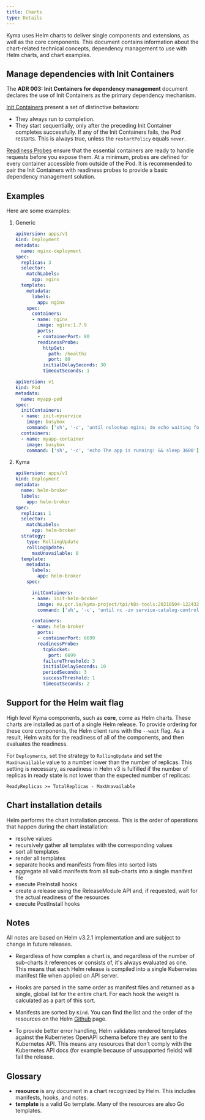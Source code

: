 ```yaml
---
title: Charts
type: Details
---
```


Kyma uses Helm charts to deliver single components and extensions, as well as the core components. This document contains information about the chart-related technical concepts, dependency management to use with Helm charts, and chart examples.

## Manage dependencies with Init Containers

The **ADR 003: Init Containers for dependency management** document declares the use of Init Containers as the primary dependency mechanism.

[Init Containers](https://kubernetes.io/docs/concepts/workloads/pods/init-containers/) present a set of distinctive behaviors:

* They always run to completion.
* They start sequentially, only after the preceding Init Container completes successfully.
  If any of the Init Containers fails, the Pod restarts. This is always true, unless the `restartPolicy` equals `never`.

[Readiness Probes](https://kubernetes.io/docs/concepts/workloads/pods/pod-lifecycle/#container-probes) ensure that the essential containers are ready to handle requests before you expose them. At a minimum, probes are defined for every container accessible from outside of the Pod. It is recommended to pair the Init Containers with readiness probes to provide a basic dependency management solution.

## Examples

Here are some examples:

1. Generic

   ```yaml
   apiVersion: apps/v1
   kind: Deployment
   metadata:
     name: nginx-deployment
   spec:
     replicas: 3
     selector:
       matchLabels:
         app: nginx
     template:
       metadata:
         labels:
           app: nginx
       spec:
         containers:
         - name: nginx
           image: nginx:1.7.9
           ports:
           - containerPort: 80
           readinessProbe:
             httpGet:
               path: /healthz
               port: 80
             initialDelaySeconds: 30
             timeoutSeconds: 1
   ```

   ```yaml
   apiVersion: v1
   kind: Pod
   metadata:
     name: myapp-pod
   spec:
     initContainers:
     - name: init-myservice
       image: busybox
       command: ['sh', '-c', 'until nslookup nginx; do echo waiting for nginx; sleep 2; done;']
     containers:
     - name: myapp-container
       image: busybox
       command: ['sh', '-c', 'echo The app is running! && sleep 3600']
   ```

2. Kyma

   ```yaml
   apiVersion: apps/v1
   kind: Deployment
   metadata:
     name: helm-broker
     labels:
       app: helm-broker
   spec:
     replicas: 1
     selector:
       matchLabels:
         app: helm-broker
     strategy:
       type: RollingUpdate
       rollingUpdate:
         maxUnavailable: 0
     template:
       metadata:
         labels:
           app: helm-broker
       spec:

         initContainers:
         - name: init-helm-broker
           image: eu.gcr.io/kyma-project/tpi/k8s-tools:20210504-12243229
           command: ['sh', '-c', 'until nc -zv service-catalog-controller-manager.kyma-system.svc.cluster.local 8080; do echo waiting for etcd service; sleep 2; done;']

         containers:
         - name: helm-broker
           ports:
           - containerPort: 6699
           readinessProbe:
             tcpSocket:
               port: 6699
             failureThreshold: 3
             initialDelaySeconds: 10
             periodSeconds: 3
             successThreshold: 1
             timeoutSeconds: 2
   ```

## Support for the Helm wait flag

High level Kyma components, such as **core**, come as Helm charts. These charts are installed as part of a single Helm release. To provide ordering for these core components, the Helm client runs with the `--wait` flag. As a result, Helm waits for the readiness of all of the components, and then evaluates the readiness.

For `Deployments`, set the strategy to `RollingUpdate` and set the `MaxUnavailable` value to a number lower than the number of replicas. This setting is necessary, as readiness in Helm v3 is fulfilled if the number of replicas in ready state is not lower than the expected number of replicas:

```
ReadyReplicas >= TotalReplicas - MaxUnavailable
```

## Chart installation details

Helm performs the chart installation process. This is the order of operations that happen during the chart installation:

* resolve values
* recursively gather all templates with the corresponding values
* sort all templates
* render all templates
* separate hooks and manifests from files into sorted lists
* aggregate all valid manifests from all sub-charts into a single manifest file
* execute PreInstall hooks
* create a release using the ReleaseModule API and, if requested, wait for the actual readiness of the resources
* execute PostInstall hooks

## Notes

All notes are based on Helm v3.2.1 implementation and are subject to change in future releases.

* Regardless of how complex a chart is, and regardless of the number of sub-charts it references or consists of, it's always evaluated as one. This means that each Helm release is compiled into a single Kubernetes manifest file when applied on API server.

* Hooks are parsed in the same order as manifest files and returned as a single, global list for the entire chart. For each hook the weight is calculated as a part of this sort.

* Manifests are sorted by `Kind`. You can find the list and the order of the resources on the Helm [Github](https://github.com/helm/helm/blob/release-3.2/pkg/releaseutil/kind_sorter.go) page.

* To provide better error handling, Helm validates rendered templates against the Kubernetes OpenAPI schema before they are sent to the Kubernetes API. This means any resources that don't comply with the Kubernetes API docs (for example because of unsupported fields) will fail the release.


## Glossary

* **resource** is any document in a chart recognized by Helm. This includes manifests, hooks, and notes.
* **template** is a valid Go template. Many of the resources are also Go templates.
